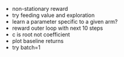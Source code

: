 - non-stationary reward
- try feeding value and exploration 
- learn a parameter specific to a given arm?
- reward outer loop with next 10 steps
- c is root not coefficient
- plot baseline returns
- try batch=1